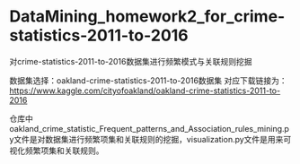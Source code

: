 # DataMining_homework2_for_crime-statistics-2011-to-2016
对crime-statistics-2011-to-2016数据集进行频繁模式与关联规则挖掘


数据集选择：oakland-crime-statistics-2011-to-2016数据集
对应下载链接为：
  https://www.kaggle.com/cityofoakland/oakland-crime-statistics-2011-to-2016

仓库中oakland_crime_statistic_Frequent_patterns_and_Association_rules_mining.py文件是对数据集进行频繁项集和关联规则的挖掘，visualization.py文件是用来可视化频繁项集和关联规则。
